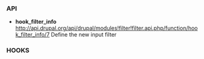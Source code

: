 ### API 

* **hook_filter_info**
http://api.drupal.org/api/drupal/modules!filter!filter.api.php/function/hook_filter_info/7
Define the new input filter 

### HOOKS

